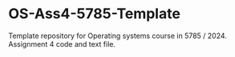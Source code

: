 # OS-Ass4-5785-Template
Template repository for Operating systems course in 5785 / 2024.  Assignment 4 code and text file.
